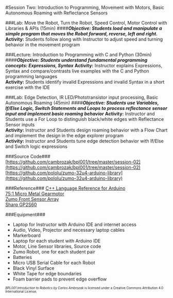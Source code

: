 #Session Two: Introduction to Programming, Movement with Motors, Basic Autonomous Roaming with Reflectance Sensors

###Lab: Move the Robot, Turn the Robot, Speed Control, Motor Control with Libraries & APIs (15min)
####_**Objective: Students load and manipulate a simple program that moves the Robot forward, reverse, left and right.**_
**Activity:** Students follow along with Instructor to adjust speed and turning behavior in the movement program<br>

###Lecture: Introduction to Programming with C and Python (30min)
####_**Objective: Students understand fundamental programming concepts: Expressions, Syntax**_
**Activity:** Instructor explains Expressions, Syntax and compare/contrasts live examples with the C and Python programming languages<br>
**Activity:** Students identify invalid Expressions and invalid Syntax in a short exercise with the IDE

###Lab: Edge Detection, IR LED/Phototransistor input processing, Basic Autonomous Roaming (45min)
####_**Objective: Students use Variables, If/Else Logic, Switch Statements and Loops to process reflectance sensor input and implement basic roaming behavior**_
**Activity:** Instructor and Students use a For Loop to distinguish black/white edges with Reflectance Sensor inputs<br>
**Activity:** Instructor and Students design roaming behavior with a Flow Chart and implement the design in the edge explorer program<br>
**Activity:** Instructor and Students tune edge detection behavior with If/Else and Switch logic expressions

###Source Code###
[https://github.com/cambrozak/bpl001/tree/master/session-02](https://github.com/cambrozak/bpl001/tree/master/session-02)<br>
[https://github.com/pololu/zumo-32u4-arduino-library](https://github.com/pololu/zumo-32u4-arduino-library)

###Reference###
[C++ Language Reference for Arduino](https://www.arduino.cc/en/Reference/HomePage)<br>
[75:1 Micro Metal Gearmotor](https://www.pololu.com/product/2215/pictures)<br>
[Zumo Front Sensor Array](https://www.pololu.com/docs/0J63/all#3.5)<br>
[Sharp GP2S60](https://www.pololu.com/file/download/GP2S60_DS.pdf?file_id=0J683)

###Equipment###
* Laptop for Instructor with Arduino IDE and internet access
* Audio, Video, Projector and necessary laptop cables
* Markerboard
* Laptop for each student with Arduino IDE
* Motor, Line Sensor libraries, Source code
* Zumo Robot, one for each student pair
* Batteries
* Micro USB Serial Cable for each Robot
* Black Vinyl Surface
* White Tape for edge boundaries
* Foam barrier pads to prevent edge overflow

<sup><sub>*BPL001 Introduction to Robotics by Carlos Ambrozak* is licensed under a Creative Commons Attribution 4.0 International License.</sub></sup>

